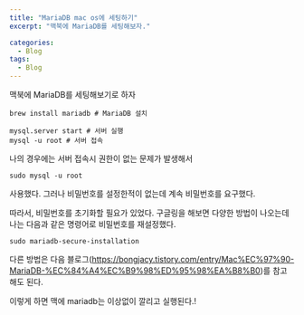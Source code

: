 ```yaml
---
title: "MariaDB mac os에 세팅하기"
excerpt: "맥북에 MariaDB를 세팅해보자."

categories:
  - Blog
tags:
  - Blog
---
```




맥북에 MariaDB를 세팅해보기로 하자

```shell
brew install mariadb # MariaDB 설치
```

```shell
mysql.server start # 서버 실행
mysql -u root # 서버 접속
```



나의 경우에는 서버 접속시 권한이 없는 문제가 발생해서

```
sudo mysql -u root
```

사용했다. 그러나 비밀번호를 설정한적이 없는데 계속 비밀번호를 요구했다.

따라서, 비밀번호를 초기화할 필요가 있었다. 구글링을 해보면 다양한 방법이 나오는데 나는 다음과 같은 명령어로 비밀번호를 재설정했다.

```
sudo mariadb-secure-installation
```

다른 방법은 다음 블로그(https://bongjacy.tistory.com/entry/Mac%EC%97%90-MariaDB-%EC%84%A4%EC%B9%98%ED%95%98%EA%B8%B0)를 참고해도 된다.



이렇게 하면 맥에 mariadb는 이상없이 깔리고 실행된다.!
